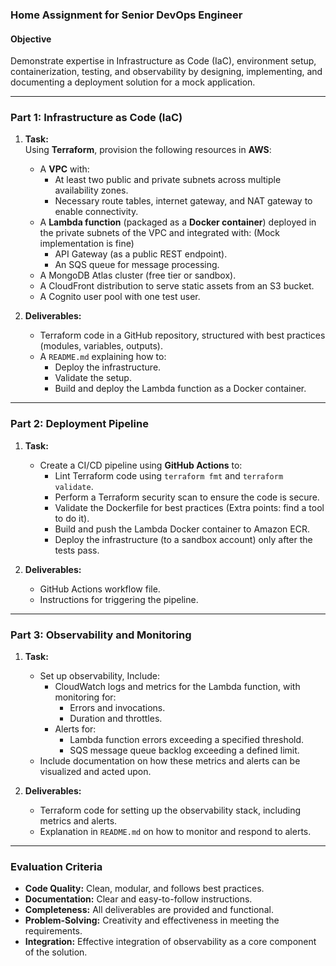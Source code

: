 ### **Home Assignment for Senior DevOps Engineer**

#### **Objective**
Demonstrate expertise in Infrastructure as Code (IaC), environment setup, containerization, testing, and observability by designing, implementing, and documenting a deployment solution for a mock application.

---

### **Part 1: Infrastructure as Code (IaC)**
1. **Task:**  
   Using **Terraform**, provision the following resources in **AWS**:  
   - A **VPC** with:
     - At least two public and private subnets across multiple availability zones.
     - Necessary route tables, internet gateway, and NAT gateway to enable connectivity.
   - A **Lambda function** (packaged as a **Docker container**) deployed in the private subnets of the VPC and integrated with: (Mock implementation is fine)
     - API Gateway (as a public REST endpoint).
     - An SQS queue for message processing.
   - A MongoDB Atlas cluster (free tier or sandbox).
   - A CloudFront distribution to serve static assets from an S3 bucket.
   - A Cognito user pool with one test user.
   
2. **Deliverables:**  
   - Terraform code in a GitHub repository, structured with best practices (modules, variables, outputs).
   - A `README.md` explaining how to:
     - Deploy the infrastructure.
     - Validate the setup.
     - Build and deploy the Lambda function as a Docker container.

---

### **Part 2: Deployment Pipeline**
1. **Task:**  
   - Create a CI/CD pipeline using **GitHub Actions** to:
     - Lint Terraform code using `terraform fmt` and `terraform validate`.
     - Perform a Terraform security scan to ensure the code is secure.
     - Validate the Dockerfile for best practices (Extra points: find a tool to do it).
     - Build and push the Lambda Docker container to Amazon ECR.
     - Deploy the infrastructure (to a sandbox account) only after the tests pass.

2. **Deliverables:**  
   - GitHub Actions workflow file.
   - Instructions for triggering the pipeline.

---

### **Part 3: Observability and Monitoring**
1. **Task:**  
   - Set up observability, Include:
     - CloudWatch logs and metrics for the Lambda function, with monitoring for:
       - Errors and invocations.
       - Duration and throttles.
     - Alerts for:
       - Lambda function errors exceeding a specified threshold.
       - SQS message queue backlog exceeding a defined limit.
   - Include documentation on how these metrics and alerts can be visualized and acted upon.

2. **Deliverables:**  
   - Terraform code for setting up the observability stack, including metrics and alerts.
   - Explanation in `README.md` on how to monitor and respond to alerts.

---

### **Evaluation Criteria**
- **Code Quality:** Clean, modular, and follows best practices.
- **Documentation:** Clear and easy-to-follow instructions.
- **Completeness:** All deliverables are provided and functional.
- **Problem-Solving:** Creativity and effectiveness in meeting the requirements.
- **Integration:** Effective integration of observability as a core component of the solution.
